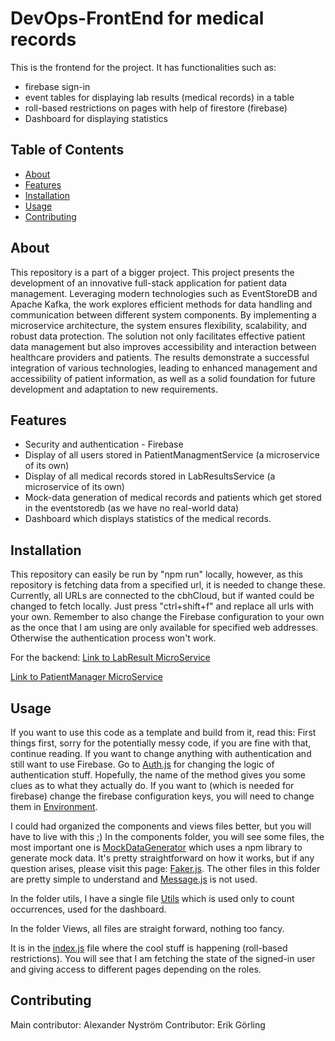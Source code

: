 # DevOps-FrontEnd for medical records
This is the frontend for the project. It has functionalities such as:
* firebase sign-in
* event tables for displaying lab results (medical records) in a table
* roll-based restrictions on pages with help of firestore (firebase)
* Dashboard for displaying statistics

## Table of Contents

- [About](#about)
- [Features](#features)
- [Installation](#installation)
- [Usage](#usage)
- [Contributing](#contributing)

## About
This repository is a part of a bigger project.
This project presents the development of an innovative full-stack application for patient data management. Leveraging modern technologies such as EventStoreDB and Apache Kafka, the work explores efficient methods for data handling and communication between different system components. By implementing a microservice architecture, the system ensures flexibility, scalability, and robust data protection. The solution not only facilitates effective patient data management but also improves accessibility and interaction between healthcare providers and patients. The results demonstrate a successful integration of various technologies, leading to enhanced management and accessibility of patient information, as well as a solid foundation for future development and adaptation to new requirements. 

## Features
* Security and authentication - Firebase
* Display of all users stored in PatientManagmentService (a microservice of its own)
* Display of all medical records stored in LabResultsService (a microservice of its own)
* Mock-data generation of medical records and patients which get stored in the eventstoredb (as we have no real-world data)
* Dashboard which displays statistics of the medical records.

## Installation
This repository can easily be run by "npm run" locally, however, as this repository is fetching data from a specified url, it is needed to change these.
Currently, all URLs are connected to the cbhCloud, but if wanted could be changed to fetch locally. Just press "ctrl+shift+f" and replace all urls with your own.
Remember to also change the Firebase configuration to your own as the once that I am using are only available for specified web addresses. Otherwise the authentication process won't work.

For the backend:
[Link to LabResult MicroService](https://github.com/sabahAlsaleh/LabResultService/blob/main/README.md)

[Link to PatientManager MicroService](https://github.com/sabahAlsaleh/PatientManagement/blob/main/README.md)

## Usage

If you want to use this code as a template and build from it, read this:
First things first, sorry for the potentially messy code, if you are fine with that, continue reading.
If you want to change anything with authentication and still want to use Firebase. Go to [Auth.js](src/authentication/auth.js) for changing the logic of authentication stuff. Hopefully, the name of the method gives you some clues as to what they actually do. If you want to (which is needed for firebase) change the firebase configuration keys, you will need to change them in [Environment](.env.local).

I could had organized the components and views files better, but you will have to live with this ;)
In the components folder, you will see some files, the most important one is [MockDataGenerator](src/components/MockDataGenerator.ts) which uses a npm library to generate mock data. It's pretty straightforward on how it works, but if any question arises, please visit this page: [Faker.js](https://fakerjs.dev). The other files in this folder are pretty simple to understand and [Message.js](src/components/Message.jsx) is not used.

In the folder utils, I have a single file [Utils](src/utils/utils.js) which is used only to count occurrences, used for the dashboard.

In the folder Views, all files are straight forward, nothing too fancy.

It is in the [index.js](src/index.js) file where the cool stuff is happening (roll-based restrictions). You will see that I am fetching the state of the signed-in user and giving access to different pages depending on the roles.

## Contributing
Main contributor: Alexander Nyström 
Contributor: Erik Görling
